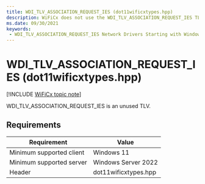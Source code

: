 ```yaml
---
title: WDI_TLV_ASSOCIATION_REQUEST_IES (dot11wificxtypes.hpp)
description: WiFiCx does not use the WDI_TLV_ASSOCIATION_REQUEST_IES TLV.
ms.date: 09/30/2021
keywords:
 - WDI_TLV_ASSOCIATION_REQUEST_IES Network Drivers Starting with Windows Vista
---
```


# WDI\_TLV\_ASSOCIATION\_REQUEST\_IES (dot11wificxtypes.hpp)

[!INCLUDE [WiFiCx topic note](../includes/wificx-version-warning.md)]


WDI\_TLV\_ASSOCIATION\_REQUEST\_IES is an unused TLV.

## Requirements

|Requirement|Value|
|--- |--- |
|Minimum supported client|Windows 11|
|Minimum supported server|Windows Server 2022|
|Header|dot11wificxtypes.hpp|

 

 




